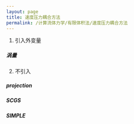 ```yaml
---
layout: page
title: 速度压力耦合方法
permalink: /计算流体力学/有限体积法/速度压力耦合方法
---
```


1. 引入外变量
##### 涡量
2. 不引入
##### projection
##### SCGS
##### SIMPLE